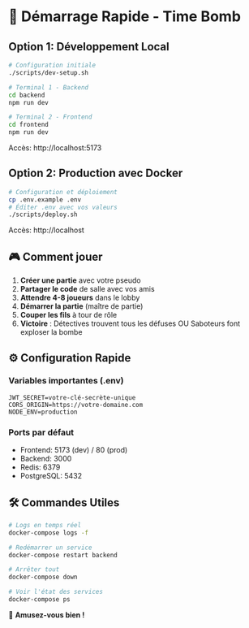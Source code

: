 # 🚀 Démarrage Rapide - Time Bomb

## Option 1: Développement Local

```bash
# Configuration initiale
./scripts/dev-setup.sh

# Terminal 1 - Backend
cd backend
npm run dev

# Terminal 2 - Frontend
cd frontend
npm run dev
```

Accès: http://localhost:5173

## Option 2: Production avec Docker

```bash
# Configuration et déploiement
cp .env.example .env
# Éditer .env avec vos valeurs
./scripts/deploy.sh
```

Accès: http://localhost

## 🎮 Comment jouer

1. **Créer une partie** avec votre pseudo
2. **Partager le code** de salle avec vos amis
3. **Attendre 4-8 joueurs** dans le lobby
4. **Démarrer la partie** (maître de partie)
5. **Couper les fils** à tour de rôle
6. **Victoire** : Détectives trouvent tous les défuses OU Saboteurs font exploser la bombe

## ⚙️ Configuration Rapide

### Variables importantes (.env)
```env
JWT_SECRET=votre-clé-secrète-unique
CORS_ORIGIN=https://votre-domaine.com
NODE_ENV=production
```

### Ports par défaut
- Frontend: 5173 (dev) / 80 (prod)
- Backend: 3000
- Redis: 6379
- PostgreSQL: 5432

## 🛠️ Commandes Utiles

```bash
# Logs en temps réel
docker-compose logs -f

# Redémarrer un service
docker-compose restart backend

# Arrêter tout
docker-compose down

# Voir l'état des services
docker-compose ps
```

🎉 **Amusez-vous bien !**